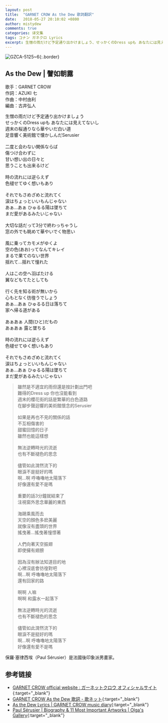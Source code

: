 ```yaml
---
layout: post
title:  "GARNET CROW As the Dew 歌詞翻訳"
date:   2018-05-27 20:10:02 +0800
author: mistydew
comments: true
categories: 译文集
tags: コナン ガネクロ Lyrics
excerpt: 生憎の雨だけど予定通り出かけましょう、せっかくのDress upも あなたには見えてないし。週末の桜通りなら華やいだ白い道、足音響く美術館で懐かしんだSerusier。
---
```

![GZCA-5125~6](/gc/assets/images/discography/album/GZCA-5215~6.jpg){:.border}

## As the Dew | 譬如朝露

歌手：GARNET CROW<br>
作詞：AZUKI 七<br>
作曲：中村由利<br>
編曲：古井弘人

<div class="lyric-original">
<p>
生憎の雨だけど予定通り出かけましょう<br>
せっかくのDress upも あなたには見えてないし<br>
週末の桜通りなら華やいだ白い道<br>
足音響く美術館で懐かしんだSerusier<br>
<br>
二度と会わない関係ならば<br>
傷つけ合わずに<br>
甘い想い出の日々と<br>
思うことも出来るけど<br>
<br>
時の流れには逆らえず<br>
色褪せてゆく想いもあり<br>
<br>
それでもさめざめと流れてく<br>
涙はちょっといいもんじゃない<br>
あぁ…あぁ ひゅるる陽は墜ちて<br>
まだ愛があるみたいじゃない<br>
<br>
大切な話だって3分で終わっちゃうし<br>
窓の外でも眺めて華やいでく物思い<br>
<br>
風に乗ってカモメがゆくよ<br>
空の色(あお)ってなんてキレイ<br>
まるで果てのない世界<br>
揺れて…揺れて憧れた<br>
<br>
人はこの空へ羽ばたける<br>
翼などもてたとしても<br>
<br>
行く先を知る術が無いから<br>
心もとなく彷徨うでしょう<br>
あぁ…あぁ ひゅるる日は落ちて<br>
家へ帰る道がある<br>
<br>
あぁあぁ 人間(ひと)だもの<br>
あぁあぁ 露と墜ちる<br>
<br>
時の流れには逆らえず<br>
色褪せてゆく想いもあり<br>
<br>
それでもさめざめと流れてく<br>
涙はちょっといいもんじゃない<br>
あぁ…あぁ ひゅるる陽は墜ちて<br>
まだ愛があるみたいじゃない
</p>
</div>

<div class="lyric-translation">
<blockquote>
雖然是不適宜的雨但還是按計劃出門吧<br>
難得的Dress up 你也沒能看到<br>
週末的櫻花街的話是繁華的白色道路<br>
在腳步聲迴響的美術館懷念的Serusier<br>
<br>
如果是再也不見的關係的話<br>
不互相傷害的<br>
甜蜜回憶的日子<br>
雖然也能這樣想<br>
<br>
無法逆轉時光的流逝<br>
也有不斷褪色的思念<br>
<br>
儘管如此潸然流下的<br>
眼淚不是挺好的嗎<br>
啊...啊 呼嚕嚕地太陽落下<br>
好像還有愛不是嗎<br>
<br>
重要的話3分鐘就結束了<br>
注視窗外思念華麗的東西<br>
<br>
海鷗乘風而去<br>
天空的顏色多麽美麗<br>
就像沒有盡頭的世界<br>
搖曳著...搖曳著憧憬著<br>
<br>
人們向著天空振翅<br>
即使擁有翅膀<br>
<br>
因為沒有辦法知道目的地<br>
心裡沒底會彷徨對吧<br>
啊...啊 呼嚕嚕地太陽落下<br>
還有回家的路<br>
<br>
啊啊 人嘛<br>
啊啊 和露水一起落下<br>
<br>
無法逆轉時光的流逝<br>
也有不斷褪色的思念<br>
<br>
儘管如此潸然流下的<br>
眼淚不是挺好的嗎<br>
啊...啊 呼嚕嚕地太陽落下<br>
好像還有愛不是嗎
</blockquote>
</div>

保羅·塞律西埃（Paul Sérusier）是法國後印象派男畫家。

## 参考链接

* [GARNET CROW official website : ガーネットクロウ オフィシャルサイト](http://www.garnetcrow.com){:target="_blank"}
* [GARNET CROW As the Dew 歌詞 - 歌ネット](https://www.uta-net.com/song/90284){:target="_blank"}
* [As the Dew Lyrics \| GARNET CROW music diary](https://mistydew.github.io/gc/lyrics/original/As%20the%20Dew.html){:target="_blank"}
* [Paul Sérusier \| Biography & 11 Most Important Artworks \| Olga's Gallery](https://www.freeart.com/gallery/s/serusier/serusier.html){:target="_blank"}
